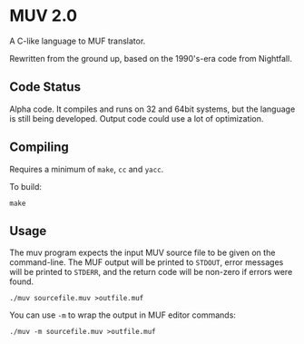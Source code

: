 MUV 2.0
=======

A C-like language to MUF translator.

Rewritten from the ground up, based on the 1990's-era code from Nightfall.


Code Status
-----------

Alpha code.  It compiles and runs on 32 and 64bit systems, but the language is
still being developed.  Output code could use a lot of optimization.


Compiling
---------
Requires a minimum of `make`, `cc` and `yacc`.

To build:

    make


Usage
-----

The muv program expects the input MUV source file to be given on the command-line.
The MUF output will be printed to `STDOUT`, error messages will be printed to
`STDERR`, and the return code will be non-zero if errors were found.

    ./muv sourcefile.muv >outfile.muf

You can use `-m` to wrap the output in MUF editor commands:

    ./muv -m sourcefile.muv >outfile.muf


